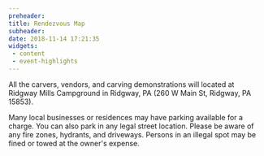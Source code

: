 ```yaml
---
preheader: 
title: Rendezvous Map
subheader: 
date: 2018-11-14 17:21:35
widgets:
 - content
 - event-highlights
---
```


All the carvers, vendors, and carving demonstrations will located at Ridgway Mills Campground in Ridgway, PA (260 W Main St, Ridgway, PA 15853).

Many local businesses or residences may have parking available for a charge. You can also park in any legal street location. Please be aware of any fire zones, hydrants, and driveways. Persons in an illegal spot may be fined or towed at the owner's expense.
